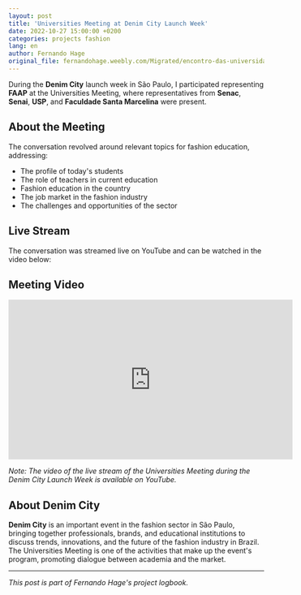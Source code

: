 ```yaml
---
layout: post
title: 'Universities Meeting at Denim City Launch Week'
date: 2022-10-27 15:00:00 +0200
categories: projects fashion
lang: en
author: Fernando Hage
original_file: fernandohage.weebly.com/Migrated/encontro-das-universidades-na-semana-de-lancamentos-denim-city.html
---
```


During the **Denim City** launch week in São Paulo, I participated representing **FAAP** at the Universities Meeting, where representatives from **Senac**, **Senai**, **USP**, and **Faculdade Santa Marcelina** were present.

## About the Meeting

The conversation revolved around relevant topics for fashion education, addressing:

- The profile of today's students
- The role of teachers in current education
- Fashion education in the country
- The job market in the fashion industry
- The challenges and opportunities of the sector

## Live Stream

The conversation was streamed live on YouTube and can be watched in the video below:

## Meeting Video

<iframe width="560" height="315" src="https://www.youtube.com/embed/IXIpIya-sz0" title="Moda a Par - Trends" frameborder="0" allow="accelerometer; autoplay; clipboard-write; encrypted-media; gyroscope; picture-in-picture" allowfullscreen></iframe>

*Note: The video of the live stream of the Universities Meeting during the Denim City Launch Week is available on YouTube.*

## About Denim City

**Denim City** is an important event in the fashion sector in São Paulo, bringing together professionals, brands, and educational institutions to discuss trends, innovations, and the future of the fashion industry in Brazil. The Universities Meeting is one of the activities that make up the event's program, promoting dialogue between academia and the market.

---

*This post is part of Fernando Hage's project logbook.*